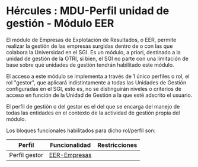 # Hércules : MDU\-Perfil unidad de gestión \- Módulo EER



El módulo de Empresas de Explotación de Resultados, o EER, permite realizar la gestión de las empresas surgidas dentro de o con las que colabora la Universidad en el SGI. Es un módulo, a priori, destinado a la unidad de gestión de la OTRI, si bien, el SGI no parte con una limitación de base sobre qué unidades de gestión tendrán habilitado este módulo.

El acceso a este módulo se implementa a través de 1 único perfiles o rol, el rol "gestor", que aplicará indistintamente a todas las Unidades de Gestión configuradas en el SGI, esto es, no se distinguirán niveles o criterios de acceso en función de la Unidad de Gestión a la que esté adscrito el usuario.

El perfil de gestión o del gestor es el del que se encarga del manejo de todas las entidades en el contexto de la actividad de gestión propia del módulo. 

Los bloques funcionales habilitados para dicho rol/perfil son:



| Perfil | Funcionalidad | Restricciones |
| --- | --- | --- |
| Perfil gestor | [EER\-Empresas](https://confluence.um.es/confluence/display/HERCULES/EER-Empresas "https://confluence.um.es/confluence/display/HERCULES/EER-Empresas") |  |




